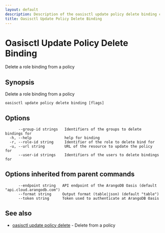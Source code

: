 ```yaml
---
layout: default
description: Description of the oasisctl update policy delete binding command
title: Oasisctl Update Policy Delete Binding
---
```

# Oasisctl Update Policy Delete Binding

Delete a role binding from a policy

## Synopsis

Delete a role binding from a policy

```
oasisctl update policy delete binding [flags]
```

## Options

```
      --group-id strings   Identifiers of the groups to delete bindings for
  -h, --help               help for binding
  -r, --role-id string     Identifier of the role to delete bind for
  -u, --url string         URL of the resource to update the policy for
      --user-id strings    Identifiers of the users to delete bindings for
```

## Options inherited from parent commands

```
      --endpoint string   API endpoint of the ArangoDB Oasis (default "api.cloud.arangodb.com")
      --format string     Output format (table|json) (default "table")
      --token string      Token used to authenticate at ArangoDB Oasis
```

## See also

* [oasisctl update policy delete](oasisctl-update-policy-delete.html)	 - Delete from a policy

